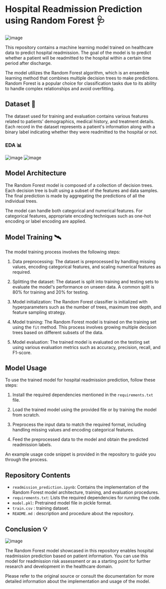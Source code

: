 # Hospital Readmission Prediction using Random Forest 🩺

![image](https://github.com/keerthikkn/Hospital_Readmission_Prediction/assets/42544473/69bd4333-f5bb-4740-9b77-11fa860eec1d)

This repository contains a machine learning model trained on healthcare data to predict hospital readmission. The goal of the model is to predict whether a patient will be readmitted to the hospital within a certain time period after discharge.

The model utilizes the Random Forest algorithm, which is an ensemble learning method that combines multiple decision trees to make predictions. Random Forest is a popular choice for classification tasks due to its ability to handle complex relationships and avoid overfitting.

## Dataset 📂

The dataset used for training and evaluation contains various features related to patients' demographics, medical history, and treatment details. Each record in the dataset represents a patient's information along with a binary label indicating whether they were readmitted to the hospital or not.

### EDA 📊

![image](https://github.com/keerthikkn/Hospital_Readmission_Prediction/assets/42544473/e358449b-8ae2-400b-b096-7148a40aa3dc)
![image](https://github.com/keerthikkn/Hospital_Readmission_Prediction/assets/42544473/938182b5-2a4e-473d-987d-11a2b32942c2)


## Model Architecture

The Random Forest model is composed of a collection of decision trees. Each decision tree is built using a subset of the features and data samples. The final prediction is made by aggregating the predictions of all the individual trees.

The model can handle both categorical and numerical features. For categorical features, appropriate encoding techniques such as one-hot encoding or label encoding are applied.

## Model Training 🛰️

The model training process involves the following steps:

1. Data preprocessing: The dataset is preprocessed by handling missing values, encoding categorical features, and scaling numerical features as required.

2. Splitting the dataset: The dataset is split into training and testing sets to evaluate the model's performance on unseen data. A common split is 80% for training and 20% for testing.

3. Model initialization: The Random Forest classifier is initialized with hyperparameters such as the number of trees, maximum tree depth, and feature sampling strategy.

4. Model training: The Random Forest model is trained on the training set using the `fit` method. This process involves growing multiple decision trees based on different subsets of the data.

5. Model evaluation: The trained model is evaluated on the testing set using various evaluation metrics such as accuracy, precision, recall, and F1-score.

## Model Usage

To use the trained model for hospital readmission prediction, follow these steps:

1. Install the required dependencies mentioned in the `requirements.txt` file.

2. Load the trained model using the provided file or by training the model from scratch.

3. Preprocess the input data to match the required format, including handling missing values and encoding categorical features.

4. Feed the preprocessed data to the model and obtain the predicted readmission labels.

An example usage code snippet is provided in the repository to guide you through the process.

## Repository Contents

- `readmission_prediction.ipynb`: Contains the implementation of the Random Forest model architecture, training, and evaluation procedures.
- `requirements.txt`: Lists the required dependencies for running the code.
- `model.pkl`: Pretrained model file in pickle format.
- `train.csv` : training dataset.
- `README.md` : description and procedure about the repository. 

## Conclusion 💡

![image](https://github.com/keerthikkn/Hospital_Readmission_Prediction/assets/42544473/5f567711-ba57-435b-826f-3881bd33dbcf)


The Random Forest model showcased in this repository enables hospital readmission prediction based on patient information. You can use this model for readmission risk assessment or as a starting point for further research and development in the healthcare domain.

Please refer to the original source or consult the documentation for more detailed information about the implementation and usage of the model.

